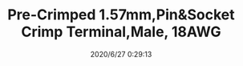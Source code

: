 ﻿---
layout: post 
title: Pre-Crimped 1.57mm,Pin&Socket Crimp Terminal,Male, 18AWG
tags: 1625
categories: wire-harness
overview: Pre-Crimped 1.57mm,Pin&Socket Crimp Terminal,Male, 18AWG
series: 
part_number: 02062101
thumb_img: static/202006/346-thumb-20200627083409.jpg
image: static/202006/346-20200627083409.jpg
date: 2020/6/27 0:29:13
---



